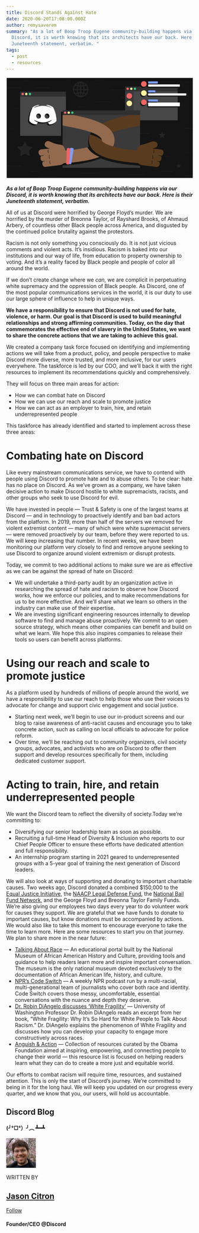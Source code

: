 ```yaml
---
title: Discord Stands Against Hate
date: 2020-06-20T17:08:00.000Z
author: remysaverem
summary: "As a lot of Boop Troop Eugene community-building happens via our
  Discord, it is worth knowing that its architects have our back. Here is their
  Juneteenth statement, verbatim. "
tags:
  - post
  - resources
---
```

![discord visual](/static/img/discord-visual-1-.png)

***As a lot of Boop Troop Eugene community-building happens via our Discord, it is worth knowing that its architects have our back. Here is their Juneteenth statement, verbatim.***

All of us at Discord were horrified by George Floyd’s murder. We are horrified by the murder of Breonna Taylor, of Rayshard Brooks, of Ahmaud Arbery, of countless other Black people across America, and disgusted by the continued police brutality against the protestors.

Racism is not only something you consciously do. It is not just vicious comments and violent acts. It’s insidious. Racism is baked into our institutions and our way of life, from education to property ownership to voting. And it’s a reality faced by Black people and people of color all around the world.

If we don’t create change where we *can*, we are complicit in perpetuating white supremacy and the oppression of Black people. As Discord, one of the most popular communications services in the world, it is our duty to use our large sphere of influence to help in unique ways.

**We have a responsibility to ensure that Discord is not used for hate, violence, or harm. Our goal is that Discord is used to build meaningful relationships and strong affirming communities. Today, on the day that commemorates the effective end of slavery in the United States, we want to share the concrete actions that we are taking to achieve this goal.**

We created a company task force focused on identifying and implementing actions we will take from a product, policy, and people perspective to make Discord more diverse, more trusted, and more inclusive, for our users everywhere. The taskforce is led by our COO, and we’ll back it with the right resources to implement its recommendations quickly and comprehensively.

They will focus on three main areas for action:

* How we can combat hate on Discord
* How we can use our reach and scale to promote justice
* How we can act as an employer to train, hire, and retain underrepresented people

This taskforce has already identified and started to implement across these three areas:

# Combating hate on Discord

Like every mainstream communications service, we have to contend with people using Discord to promote hate and to abuse others. To be clear: hate has no place on Discord. As we’ve grown as a company, we have taken decisive action to make Discord hostile to white supremacists, racists, and other groups who seek to use Discord for evil.

We have invested in people — Trust & Safety is one of the largest teams at Discord — and in technology to proactively identify and ban bad actors from the platform. In 2019, more than half of the servers we removed for violent extremist content — many of which were white supremacist servers — were removed proactively by our team, before they were reported to us. We will keep increasing that number. In recent weeks, we have been monitoring our platform very closely to find and remove anyone seeking to use Discord to organize around violent extremism or disrupt protests.

Today, we commit to two additional actions to make sure we are as effective as we can be against the spread of hate on Discord:

* We will undertake a third-party audit by an organization active in researching the spread of hate and racism to observe how Discord works, how we enforce our policies, and to make recommendations for us to be more effective. And we’ll share what we learn so others in the industry can make use of their expertise.
* We are investing significant engineering resources internally to develop software to find and manage abuse proactively. We commit to an open source strategy, which means other companies can benefit and build on what we learn. We hope this also inspires companies to release their tools so users can benefit across platforms.

# Using our reach and scale to promote justice

As a platform used by hundreds of millions of people around the world, we have a responsibility to use our reach to help those who use their voices to advocate for change and support civic engagement and social justice.

* Starting next week, we’ll begin to use our in-product screens and our blog to raise awareness of anti-racist causes and encourage you to take concrete action, such as calling on local officials to advocate for police reform.
* Over time, we’ll be reaching out to community organizers, civil society groups, advocates, and activists who are on Discord to offer them support and develop resources specifically for them, including dedicated customer support.

# Acting to train, hire, and retain underrepresented people

We want the Discord team to reflect the diversity of society.Today we’re committing to:

* Diversifying our senior leadership team as soon as possible.
* Recruiting a full-time Head of Diversity & Inclusion who reports to our Chief People Officer to ensure these efforts have dedicated attention and full responsibility.
* An internship program starting in 2021 geared to underrepresented groups with a 5-year goal of training the next generation of Discord leaders.

We will also look at ways of supporting and donating to important charitable causes. Two weeks ago, Discord donated a combined $150,000 to the [Equal Justice Initiative](https://eji.org/), the [NAACP Legal Defense Fund](https://www.naacpldf.org/), the [National Bail Fund Network](https://www.communityjusticeexchange.org/nbfn-directory), and the George Floyd and Breonna Taylor Family Funds. We’re also giving our employees two days every year to do volunteer work for causes they support. We are grateful that we have funds to donate to important causes, but know donations must be accompanied by actions. We would also like to take this moment to encourage everyone to take the time to learn more. Here are some resources to start you on that journey. We plan to share more in the near future:

* [Talking About Race](https://nmaahc.si.edu/learn/talking-about-race) — An educational portal built by the National Museum of African American History and Culture, providing tools and guidance to help readers learn more and inspire important conversation. The museum is the only national museum devoted exclusively to the documentation of African American life, history, and culture.
* [NPR’s Code Switch](https://www.npr.org/sections/codeswitch/) — A weekly NPR podcast run by a multi-racial, multi-generational team of journalists who cover both race and identity. Code Switch covers those messy, uncomfortable, essential conversations with the nuance and depth they deserve.
* [Dr. Robin DiAngelo discusses ‘White Fragility’](https://www.youtube.com/watch?v=45ey4jgoxeU&feature=youtu.be) — University of Washington Professor Dr. Robin DiAngelo reads an excerpt from her book, “White Fragility: Why It’s So Hard for White People to Talk About Racism.” Dr. DiAngelo explains the phenomenon of White Fragility and discusses how you can develop your capacity to engage more constructively across races.
* [Anguish & Action](https://www.obama.org/anguish-and-action/) — Collection of resources curated by the Obama Foundation aimed at inspiring, empowering, and connecting people to change their world — this resource list is focused on helping readers learn what they can do to create a more just and equitable world.

Our efforts to combat racism will require time, resources, and sustained attention. This is only the start of Discord’s journey. We’re committed to being in it for the long haul. We will keep you updated on our progress every quarter, and we know that you, our users, will hold us accountable.

## Discord Blog

#### (╯°□°）╯︵ ┻━┻

![Jason Citron](/static/img/2ae0f-1r7fgbng3cdlf-kaqlolryq-1-.jpeg)

WRITTEN BY

## [Jason Citron](https://blog.discord.com/@jasoncitron?source=follow_footer--------------------------follow_footer-)

[Follow](https://medium.com/m/signin?operation=register&redirect=https%3A%2F%2Fblog.discord.com%2Four-stand-on-racial-equality-320088e83a22&source=follow_footer-9da48d9062af-------------------------follow_footer-)

#### Founder/CEO @Discord
